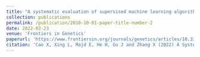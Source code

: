 ```yaml
---
title: "A systematic evaluation of supervised machine learning algorithms for cell phenotype classification using single-cell RNA sequencing data"
collection: publications
permalink: /publication/2010-10-01-paper-title-number-2
date: 2022-02-23
venue: 'Frontiers in Genetics'
paperurl: 'https://www.frontiersin.org/journals/genetics/articles/10.3389/fgene.2022.836798/full'
citation: 'Cao X, Xing L, Majd E, He H, Gu J and Zhang X (2022) A Systematic Evaluation of Supervised Machine Learning Algorithms for Cell Phenotype Classification Using Single-Cell RNA Sequencing Data. Front. Genet. 13:836798. doi: 10.3389/fgene.2022.836798'
---
```

